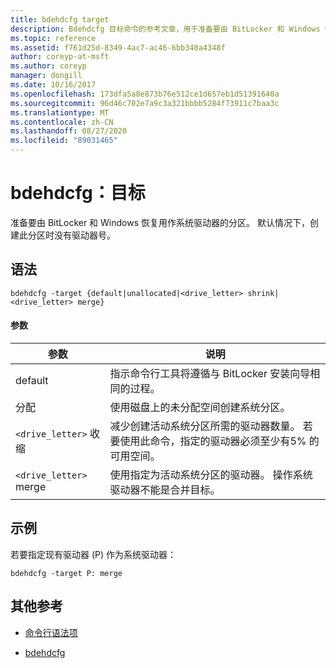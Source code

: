 ```yaml
---
title: bdehdcfg target
description: Bdehdcfg 目标命令的参考文章，用于准备要由 BitLocker 和 Windows 恢复用作系统驱动器的分区。
ms.topic: reference
ms.assetid: f761d25d-8349-4ac7-ac46-6bb340a4348f
author: coreyp-at-msft
ms.author: coreyp
manager: dongill
ms.date: 10/16/2017
ms.openlocfilehash: 173dfa5a8e873b76e512ce1d657eb1d51391640a
ms.sourcegitcommit: 96d46c702e7a9c3a321bbbb5284f73911c7baa3c
ms.translationtype: MT
ms.contentlocale: zh-CN
ms.lasthandoff: 08/27/2020
ms.locfileid: "89031465"
---
```

# <a name="bdehdcfg-target"></a>bdehdcfg：目标

准备要由 BitLocker 和 Windows 恢复用作系统驱动器的分区。 默认情况下，创建此分区时没有驱动器号。

## <a name="syntax"></a>语法

```
bdehdcfg -target {default|unallocated|<drive_letter> shrink|<drive_letter> merge}
```

#### <a name="parameters"></a>参数

| 参数 | 说明 |
| --------- | ----------- |
| default | 指示命令行工具将遵循与 BitLocker 安装向导相同的过程。 |
| 分配 | 使用磁盘上的未分配空间创建系统分区。 |
| `<drive_letter>` 收缩 | 减少创建活动系统分区所需的驱动器数量。 若要使用此命令，指定的驱动器必须至少有5% 的可用空间。 |
| `<drive_letter>` merge | 使用指定为活动系统分区的驱动器。 操作系统驱动器不能是合并目标。 |

## <a name="examples"></a>示例

若要指定现有驱动器 (P) 作为系统驱动器：

```
bdehdcfg -target P: merge
```

## <a name="additional-references"></a>其他参考

- [命令行语法项](command-line-syntax-key.md)

- [bdehdcfg](bdehdcfg.md)

